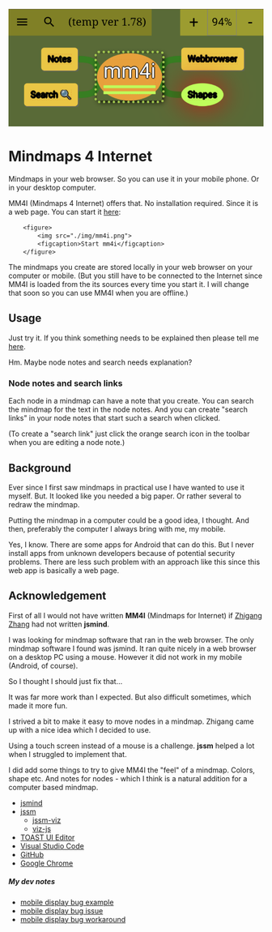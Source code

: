 ![my image](./img/mm4i.png)

# Mindmaps 4 Internet

Mindmaps in your web browser. So you can use it in your mobile phone. Or in your desktop computer.

MM4I (Mindmaps 4 Internet) offers that.
        No installation required. Since it is a web page.
        You can start it [here](https://lborgman.github.io/mm4i/mm4i.html):

        <figure>
            <img src="./img/mm4i.png">
            <figcaption>Start mm4i</figcaption>
        </figure>

The mindmaps you create are stored locally in your web browser on your computer or mobile.  (But you still have to be connected to the Internet since MM4I is loaded from the its sources every time you start it.  I will change that soon so you can use MM4I when you are offline.)


## Usage
Just try it. If you think something needs to be explained then please tell me [here](https://github.com/lborgman/mm4i/issues).

Hm. Maybe node notes and search needs explanation?

### Node notes and search links
Each node in a mindmap can have a note that you create.  You can search the mindmap for the text in the node notes.  And you can create "search links" in your node notes that start such a search when clicked.

(To create a "search link" just click the orange search icon in the toolbar when you are editing a node note.)

## Background
Ever since I first saw mindmaps in practical use I have wanted to use it myself.  But. It looked like you needed a big paper.  Or rather several to redraw the mindmap. 

Putting the mindmap in a computer could be a good idea, I thought.  And then, preferably the computer I always bring with me, my mobile.

Yes, I know. There are some apps for Android that can do this. But I never install apps from unknown developers because of potential security problems. There are less such problem with an approach like this since this web app is basically a web page.


## Acknowledgement

First of all I would not have written **MM4I** (Mindmaps for Internet) if [Zhigang Zhang](https://github.com/hizzgdev) had not written **jsmind**. 

I was looking for mindmap software that ran in the web browser.  The only mindmap software I found was jsmind.  It ran quite nicely in a web browser on a desktop PC using a mouse.  However it did not work in my mobile (Android, of course).

So I thought I should just fix that... 

It was far more work than I expected.  But also difficult sometimes, which made it more fun.

I strived a bit to make it easy to move nodes in a mindmap.  Zhigang came up with a nice idea which I decided to use.

Using a touch screen instead of a mouse is a challenge.  **jssm** helped a lot when I struggled to implement that.

I did add some things to try to give MM4I the "feel" of a mindmap.  Colors, shape etc.  And notes for nodes - which I think is a natural addition for a computer based mindmap.

* [jsmind](https://www.npmjs.com/package/jsmind)
* [jssm](https://www.npmjs.com/package/jssm)
    * [jssm-viz](https://www.npmjs.com/package/jssm-viz)
    * [viz-js](https://www.npmjs.com/package/@viz-js/viz)
* [TOAST UI Editor](https://github.com/nhn/tui.editor/blob/master/README.md)
* [Visual Studio Code](https://code.visualstudio.com/)
* [GitHub](https://github.com/)
* [Google Chrome](https://en.wikipedia.org/wiki/Google_Chrome)

##### My dev notes
* [mobile display bug example](https://lborgman.github.io/mm4i/mobile-disp-bug.html)
* [mobile display bug issue](https://issues.chromium.org/issues/381679574)
* [mobile display bug workaround](https://lborgman.github.io/mm4i/mobile-disp-bug-workaround.html)
